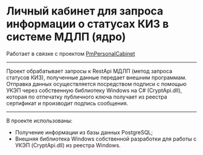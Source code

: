 # Личный кабинет для запроса информации о статусах КИЗ в системе МДЛП (ядро)

Работает в связке с проектом [PmPersonalCabinet](https://github.com/SorokaUP/PmPersonalCabinet)

---

Проект обрабатывает запросы к RestApi МДЛП (метод запроса статусов КИЗ), полученные данные передает внешним программам. 
Отправка данных осуществляется посредством подписи с помощью УКЭП через собственную библиотеку Windows на C# (CryptApi.dll), 
которая по отпечатку публичного ключа получает из реестра сертификат и производит подпись сообщения.

---

В проекте использованы:
* Получение информации из базы данных PostgreSQL;
* Внешняя библиотека Windows собственной разработки для работы с УКЭП (CryptApi.dll) из реестра Windows.
